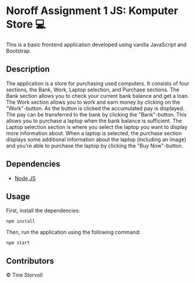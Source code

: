 # Noroff Assignment 1 JS: Komputer Store :computer:

This is a basic frontend application developed using vanilla JavaScript and Bootstrap.

## Description

The application is a store for purchasing used computers. It consists of four sections, the Bank, Work, Laptop selection, and Purchase sections. The Bank section allows you to check your current bank balance and get a loan. The Work section allows you to work and earn money by clicking on the "Work"-button. As the button is clicked the accumulated pay is displayed. The pay can be transferred to the bank by clicking the "Bank"-button. This allows you to purchase a laptop when the bank balance is sufficient. The Laptop selection section is where you select the laptop you want to display more information about. When a laptop is selected, the purchase section displays some additional information about the laptop (including an image) and you're able to purchase the laptop by clicking the "Buy Now"-button.

## Dependencies

- [Node JS](https://nodejs.org/en/)

## Usage

First, install the dependencies:

```
npm install
```

Then, run the application using the following command:

```
npm start
```

## Contributors

&copy; Tine Storvoll
